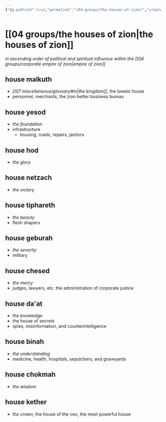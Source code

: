 ```yaml
---
{"dg-publish":true,"permalink":"/04-groups/the-houses-of-zion/","created":"2025-03-18T14:57:52.152-05:00","updated":"2025-04-29T12:21:53.055-05:00"}
---
```


# [[04 groups/the houses of zion\|the houses of zion]]
*in ascending order of political and spiritual influence within the [[04 groups/corporate empire of zion\|empire of zion]]*
## house malkuth
 - *[[07 miscellaneous/glossary#m\|the kingdom]]*, the lowest house
 - personnel, merchants, the zion better business bureau
## house yesod
 - *the foundation*
 - infrastructure
	 - housing, roads, repairs, janitors
## house hod
- *the glory*
## house netzach
- *the victory*
## house tiphareth
- *the beauty*
- flesh shapers
## house geburah
- *the severity*
- military
## house chesed
- *the mercy*
- judges, lawyers, etc. the administration of corporate justice
## house da'at
- *the knowledge*
- the house of secrets
- spies, misinformation, and counterintelligence
## house binah
- *the understanding*
- medicine, health, hospitals, sepulchers, and graveyards
## house chokmah
- *the wisdom*
## house kether
- *the crown*, the house of the ceo, the most powerful house
